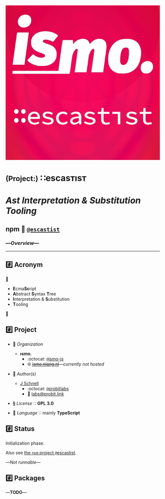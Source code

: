 ![– escastist –](https://raw.githubusercontent.com/ismo-js/escastist/master/var/ismo-escastist-icon.512.png)

# <small>(Project:)</small> ∷escasᴛısᴛ
# *Ast Interpretation & Substitution Tooling*
## npm :paperclip: [`@escastist`](https://www.npmjs.com/org/escastist)
### —*Overview*—
---

## :hash: Acronym

:rainbow:

*   **E**cma**Sc**ript
*   **A**bstract **S**yntax **T**ree
*   **I**nterpretation & **S**ubstitution
*   **T**ooling

:rainbow:


## :hash: Project

+
    :office: 
    *Organization*
    -   **ısmo.**
        *   :octocat:
            [`@`ismo-js](https://github.com/ismo-js)
        *   :globe_with_meridians:
            [~~ismo.nlang.nl~~](https://ismo.nlang.nl/)—*currently not hosted*

+   :busts_in_silhouette:
    *Author(s)*
    -   [J Schnell](https://git.io/probit)
        *   :octocat:
            [`@`probitlabs](https://github.com/probitlabs)
        *   :e-mail:
            <labs@probit.link>

+   **§**
    *License*
    ∷ **GPL 3.0**

+   :speech_balloon:
    *Language*
    ∷ mainly **TypeScript**


## :hash: Status
Initialization phase.

Also see [the `npm` project `@`escastist](https://www.npmjs.com/org/escastist).

—*Not runnable*—


## :hash: Packages
—**TODO**—